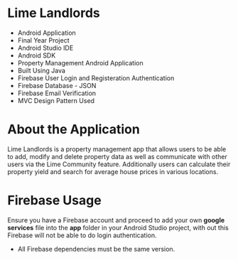 # Lime Landlords
- Android Application
- Final Year Project 
- Android Studio IDE
- Android SDK
- Property Management Android Application
- Built Using Java
- Firebase User Login and Registeration Authentication
- Firebase Database - JSON
- Firebase Email Verification
- MVC Design Pattern Used

# About the Application
Lime Landlords is a property management app that allows users to be able to add, modify and delete property data as well as communicate with other users via the Lime Community feature.
Additionally users can calculate their property yield and search for average house prices in various locations.

# Firebase Usage
Ensure you have a Firebase account and proceed to add your own **google services** file into the **app** folder in your Android Studio project, with out this Firebase will not be able to do login authentication.

- All Firebase dependencies must be the same version.
